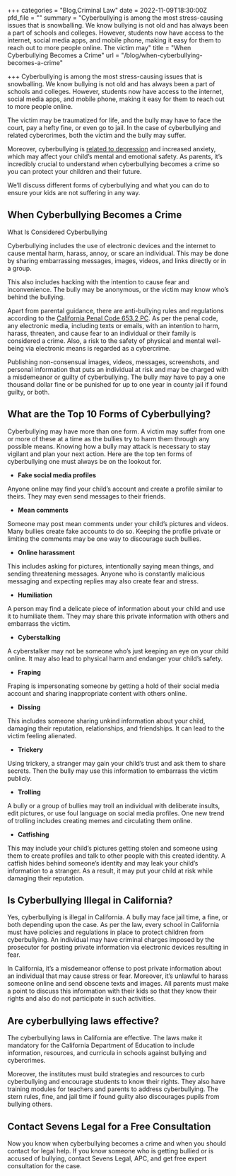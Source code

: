 +++
categories = "Blog,Criminal Law"
date = 2022-11-09T18:30:00Z
pfd_file = ""
summary = "Cyberbullying is among the most stress-causing issues that is snowballing. We know bullying is not old and has always been a part of schools and colleges. However, students now have access to the internet, social media apps, and mobile phone, making it easy for them to reach out to more people online.  The victim may"
title = "When Cyberbullying Becomes a Crime"
url = "/blog/when-cyberbullying-becomes-a-crime"

+++
Cyberbullying is among the most stress-causing issues that is snowballing. We know bullying is not old and has always been a part of schools and colleges. However, students now have access to the internet, social media apps, and mobile phone, making it easy for them to reach out to more people online.

The victim may be traumatized for life, and the bully may have to face the court, pay a hefty fine, or even go to jail. In the case of cyberbullying and related cybercrimes, both the victim and the bully may suffer.

Moreover, cyberbullying is [related to depression](https://www.sciencedirect.com/science/article/abs/pii/S0165178121004947) and increased anxiety, which may affect your child’s mental and emotional safety. As parents, it’s incredibly crucial to understand when cyberbullying becomes a crime so you can protect your children and their future.

We’ll discuss different forms of cyberbullying and what you can do to ensure your kids are not suffering in any way.

## When Cyberbullying Becomes a Crime

What Is Considered Cyberbullying

Cyberbullying includes the use of electronic devices and the internet to cause mental harm, harass, annoy, or scare an individual. This may be done by sharing embarrassing messages, images, videos, and links directly or in a group.

This also includes hacking with the intention to cause fear and inconvenience. The bully may be anonymous, or the victim may know who’s behind the bullying.

Apart from parental guidance, there are anti-bullying rules and regulations according to the [California Penal Code 653.2 PC](https://leginfo.legislature.ca.gov/faces/codes_displaySection.xhtml?lawCode=PEN&sectionNum=653.2). As per the penal code, any electronic media, including texts or emails, with an intention to harm, harass, threaten, and cause fear to an individual or their family is considered a crime. Also, a risk to the safety of physical and mental well-being via electronic means is regarded as a cybercrime.

Publishing non-consensual images, videos, messages, screenshots, and personal information that puts an individual at risk and may be charged with a misdemeanor or guilty of cyberbullying. The bully may have to pay a one thousand dollar fine or be punished for up to one year in county jail if found guilty, or both.

## What are the Top 10 Forms of Cyberbullying?

Cyberbullying may have more than one form. A victim may suffer from one or more of these at a time as the bullies try to harm them through any possible means. Knowing how a bully may attack is necessary to stay vigilant and plan your next action. Here are the top ten forms of cyberbullying one must always be on the lookout for.

* **Fake social media profiles**

Anyone online may find your child’s account and create a profile similar to theirs. They may even send messages to their friends.

* **Mean comments**

Someone may post mean comments under your child’s pictures and videos. Many bullies create fake accounts to do so. Keeping the profile private or limiting the comments may be one way to discourage such bullies.

* **Online harassment**

This includes asking for pictures, intentionally saying mean things, and sending threatening messages. Anyone who is constantly malicious messaging and expecting replies may also create fear and stress.

* **Humiliation**

A person may find a delicate piece of information about your child and use it to humiliate them. They may share this private information with others and embarrass the victim.

* **Cyberstalking**

A cyberstalker may not be someone who’s just keeping an eye on your child online. It may also lead to physical harm and endanger your child’s safety.

* **Fraping**

Fraping is impersonating someone by getting a hold of their social media account and sharing inappropriate content with others online.

* **Dissing**

This includes someone sharing unkind information about your child, damaging their reputation, relationships, and friendships. It can lead to the victim feeling alienated.

* **Trickery**

Using trickery, a stranger may gain your child’s trust and ask them to share secrets. Then the bully may use this information to embarrass the victim publicly.

* **Trolling**

A bully or a group of bullies may troll an individual with deliberate insults, edit pictures, or use foul language on social media profiles. One new trend of trolling includes creating memes and circulating them online.

* **Catfishing**

This may include your child’s pictures getting stolen and someone using them to create profiles and talk to other people with this created identity. A catfish hides behind someone’s identity and may leak your child’s information to a stranger. As a result, it may put your child at risk while damaging their reputation.

## Is Cyberbullying Illegal in California?

Yes, cyberbullying is illegal in California. A bully may face jail time, a fine, or both depending upon the case. As per the law, every school in California must have policies and regulations in place to protect children from cyberbullying. An individual may have criminal charges imposed by the prosecutor for posting private information via electronic devices resulting in fear.

In California, it’s a misdemeanor offense to post private information about an individual that may cause stress or fear. Moreover, it’s unlawful to harass someone online and send obscene texts and images. All parents must make a point to discuss this information with their kids so that they know their rights and also do not participate in such activities.

## Are cyberbullying laws effective?

The cyberbullying laws in California are effective. The laws make it mandatory for the California Department of Education to include information, resources, and curricula in schools against bullying and cybercrimes.

Moreover, the institutes must build strategies and resources to curb cyberbullying and encourage students to know their rights. They also have training modules for teachers and parents to address cyberbullying. The stern rules, fine, and jail time if found guilty also discourages pupils from bullying others.

## Contact Sevens Legal for a Free Consultation

Now you know when cyberbullying becomes a crime and when you should contact for legal help. If you know someone who is getting bullied or is accused of bullying, contact Sevens Legal, APC, and get free expert consultation for the case.